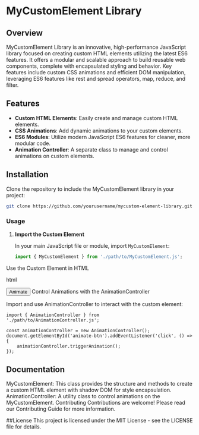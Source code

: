 # MyCustomElement Library

## Overview

MyCustomElement Library is an innovative, high-performance JavaScript library focused on creating custom HTML elements utilizing the latest ES6 features. It offers a modular and scalable approach to build reusable web components, complete with encapsulated styling and behavior. Key features include custom CSS animations and efficient DOM manipulation, leveraging ES6 features like rest and spread operators, map, reduce, and filter.

## Features

- **Custom HTML Elements**: Easily create and manage custom HTML elements.
- **CSS Animations**: Add dynamic animations to your custom elements.
- **ES6 Modules**: Utilize modern JavaScript ES6 features for cleaner, more modular code.
- **Animation Controller**: A separate class to manage and control animations on custom elements.

## Installation

Clone the repository to include the MyCustomElement library in your project:

```bash
git clone https://github.com/yourusername/mycustom-element-library.git
```

### Usage

1. **Import the Custom Element**

   In your main JavaScript file or module, import `MyCustomElement`:

   ```javascript
   import { MyCustomElement } from './path/to/MyCustomElement.js';

Use the Custom Element in HTML

html
<body>
    <my-custom-element></my-custom-element>
    <button id="animate-btn">Animate</button>
</body>
Control Animations with the AnimationController

Import and use AnimationController to interact with the custom element:
```
import { AnimationController } from './path/to/AnimationController.js';
```

```
const animationController = new AnimationController();
document.getElementById('animate-btn').addEventListener('click', () => {
    animationController.triggerAnimation();
});
```

## Documentation
MyCustomElement: This class provides the structure and methods to create a custom HTML element with shadow DOM for style encapsulation.
AnimationController: A utility class to control animations on the MyCustomElement.
Contributing
Contributions are welcome! Please read our Contributing Guide for more information.

 ##License
This project is licensed under the MIT License - see the LICENSE file for details.
